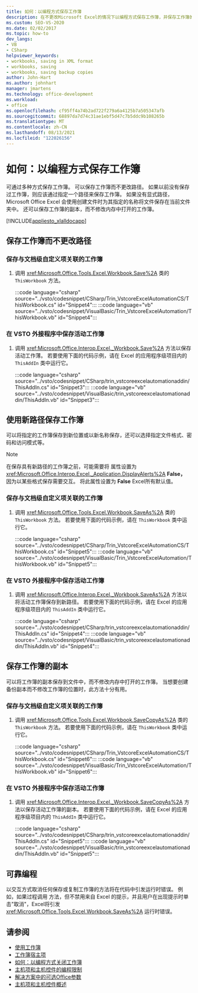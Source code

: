 ```yaml
---
title: 如何：以编程方式保存工作簿
description: 在不更改Microsoft Excel的情况下以编程方式保存工作簿，并保存工作簿的副本，而无需修改内存中打开的工作簿。
ms.custom: SEO-VS-2020
ms.date: 02/02/2017
ms.topic: how-to
dev_langs:
- VB
- CSharp
helpviewer_keywords:
- workbooks, saving in XML format
- workbooks, saving
- workbooks, saving backup copies
author: John-Hart
ms.author: johnhart
manager: jmartens
ms.technology: office-development
ms.workload:
- office
ms.openlocfilehash: cf95ff4a74b2ad722f279a6a4125b7a505347afb
ms.sourcegitcommit: 68897da7d74c31ae1ebf5d47c7b5ddc9b108265b
ms.translationtype: MT
ms.contentlocale: zh-CN
ms.lasthandoff: 08/13/2021
ms.locfileid: "122026156"
---
```

# <a name="how-to-programmatically-save-workbooks"></a>如何：以编程方式保存工作簿
  可通过多种方式保存工作簿。 可以保存工作簿而不更改路径。 如果以前没有保存过工作簿，则应该通过指定一个路径来保存工作簿。 如果没有显式路径，Microsoft Office Excel 会使用创建文件时为其指定的名称将文件保存在当前文件夹中。 还可以保存工作簿的副本，而不修改内存中打开的工作簿。

 [!INCLUDE[appliesto_xlalldocapp](../vsto/includes/appliesto-xlalldocapp-md.md)]

## <a name="save-a-workbook-without-changing-the-path"></a>保存工作簿而不更改路径

### <a name="to-save-a-workbook-associated-with-a-document-level-customization"></a>保存与文档级自定义项关联的工作簿

1. 调用 <xref:Microsoft.Office.Tools.Excel.Workbook.Save%2A> 类的 `ThisWorkbook` 方法。

     :::code language="csharp" source="../vsto/codesnippet/CSharp/Trin_VstcoreExcelAutomationCS/ThisWorkbook.cs" id="Snippet4":::
     :::code language="vb" source="../vsto/codesnippet/VisualBasic/Trin_VstcoreExcelAutomation/ThisWorkbook.vb" id="Snippet4":::

### <a name="to-save-the-active-workbook-in-a-vsto-add-in"></a>在 VSTO 外接程序中保存活动工作簿

1. 调用 <xref:Microsoft.Office.Interop.Excel._Workbook.Save%2A> 方法以保存活动工作薄。 若要使用下面的代码示例，请在 Excel 的应用程序级项目内的 `ThisAddIn` 类中运行它。

     :::code language="csharp" source="../vsto/codesnippet/CSharp/trin_vstcoreexcelautomationaddin/ThisAddIn.cs" id="Snippet3":::
     :::code language="vb" source="../vsto/codesnippet/VisualBasic/trin_vstcoreexcelautomationaddin/ThisAddIn.vb" id="Snippet3":::

## <a name="save-a-workbook-with-a-new-path"></a>使用新路径保存工作簿
 可以将指定的工作簿保存到新位置或以新名称保存，还可以选择指定文件格式、密码和访问模式等。

> [!NOTE]
> 在保存具有新路径的工作簿之前，可能需要将 属性设置为 <xref:Microsoft.Office.Interop.Excel._Application.DisplayAlerts%2A> **False，** 因为以某些格式保存需要交互。 将此属性设置为 **False** Excel所有默认值。

### <a name="to-save-a-workbook-associated-with-a-document-level-customization"></a>保存与文档级自定义项关联的工作簿

1. 调用 <xref:Microsoft.Office.Tools.Excel.Workbook.SaveAs%2A> 类的 `ThisWorkbook` 方法。 若要使用下面的代码示例，请在 `ThisWorkbook` 类中运行它。

     :::code language="csharp" source="../vsto/codesnippet/CSharp/Trin_VstcoreExcelAutomationCS/ThisWorkbook.cs" id="Snippet5":::
     :::code language="vb" source="../vsto/codesnippet/VisualBasic/Trin_VstcoreExcelAutomation/ThisWorkbook.vb" id="Snippet5":::

### <a name="to-save-the-active-workbook-in-a-vsto-add-in"></a>在 VSTO 外接程序中保存活动工作簿

1. 调用 <xref:Microsoft.Office.Interop.Excel._Workbook.SaveAs%2A> 方法以将活动工作簿保存到新路径。 若要使用下面的代码示例，请在 Excel 的应用程序级项目内的 `ThisAddIn` 类中运行它。

     :::code language="csharp" source="../vsto/codesnippet/CSharp/trin_vstcoreexcelautomationaddin/ThisAddIn.cs" id="Snippet4":::
     :::code language="vb" source="../vsto/codesnippet/VisualBasic/trin_vstcoreexcelautomationaddin/ThisAddIn.vb" id="Snippet4":::

## <a name="save-a-copy-of-the-workbook"></a>保存工作簿的副本
 可以将工作簿的副本保存到文件中，而不修改内存中打开的工作簿。 当想要创建备份副本而不修改工作簿的位置时，此方法十分有用。

### <a name="to-save-a-workbook-associated-with-a-document-level-customization"></a>保存与文档级自定义项关联的工作簿

1. 调用 <xref:Microsoft.Office.Tools.Excel.Workbook.SaveCopyAs%2A> 类的 `ThisWorkbook` 方法。 若要使用下面的代码示例，请在 `ThisWorkbook` 类中运行它。

     :::code language="csharp" source="../vsto/codesnippet/CSharp/Trin_VstcoreExcelAutomationCS/ThisWorkbook.cs" id="Snippet6":::
     :::code language="vb" source="../vsto/codesnippet/VisualBasic/Trin_VstcoreExcelAutomation/ThisWorkbook.vb" id="Snippet6":::

### <a name="to-save-the-active-workbook-in-a-vsto-add-in"></a>在 VSTO 外接程序中保存活动工作簿

1. 调用 <xref:Microsoft.Office.Interop.Excel._Workbook.SaveCopyAs%2A> 方法以保存活动工作簿的副本。 若要使用下面的代码示例，请在 Excel 的应用程序级项目内的 `ThisAddIn` 类中运行它。

     :::code language="csharp" source="../vsto/codesnippet/CSharp/trin_vstcoreexcelautomationaddin/ThisAddIn.cs" id="Snippet5":::
     :::code language="vb" source="../vsto/codesnippet/VisualBasic/trin_vstcoreexcelautomationaddin/ThisAddIn.vb" id="Snippet5":::

## <a name="robust-programming"></a>可靠编程
 以交互方式取消任何保存或复制工作簿的方法将在代码中引发运行时错误。 例如，如果过程调用 方法，但不禁用来自 Excel 的提示，并且用户在出现提示时单击"取消"，Excel将引发 <xref:Microsoft.Office.Tools.Excel.Workbook.SaveAs%2A> 运行时错误。 

## <a name="see-also"></a>请参阅
- [使用工作簿](../vsto/working-with-workbooks.md)
- [工作簿宿主项](../vsto/workbook-host-item.md)
- [如何：以编程方式关闭工作簿](../vsto/how-to-programmatically-close-workbooks.md)
- [主机项和主机控件的编程限制](../vsto/programmatic-limitations-of-host-items-and-host-controls.md)
- [解决方案中的可选Office参数](../vsto/optional-parameters-in-office-solutions.md)
- [主机项和主机控件概述](../vsto/host-items-and-host-controls-overview.md)
